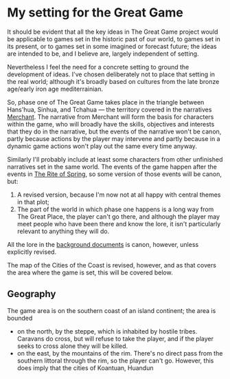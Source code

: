 # My setting for the Great Game

It should be evident that all the key ideas in The Great Game project would be applicable to games set in the historic past of our world, to games set in its present, or to games set in some imagined or forecast future; the ideas are intended to be, and I believe are, largely independent of setting.

Nevertheless I feel the need for a concrete setting to ground the development of ideas. I've chosen deliberately not to place that setting in the real world; although it's broadly based on cultures from the late bronze age/early iron age mediterrainian. 

So, phase one of The Great Game takes place in the triangle between Hans'hua, Sinhua, and Tchahua &mdash; the territory covered in the narratives [Merchant](http://www.journeyman.cc/~simon/tmp/merchant.pdf). The narrative from Merchant will form the basis for characters within the game, who will broadly have the skills, objectives and interests that they do in the narrative, but the events of the narrative won't be canon, partly because actions by the player may intervene and partly because in a dynamic game actions won't play out the same every time anyway.

Similarly I'll probably include at least some characters from other unfinished narratives set in the same world. The events of the game happen after the events in [The Rite of Spring](https://www.journeyman.cc/~simon/bookshelf/hyper/mgi/), so some version of those events will be canon, but:

1. A revised version, because I'm now not at all happy with central themes in that plot;
2. The part of the world in which phase one happens is a long way from The Great Place, the player can't go there, and although the player may meet people who have been there and know the lore, it isn't particularly relevant to anything they will do.

All the lore in the [background documents](https://www.journeyman.cc/~simon/bookshelf/hyper/mgi/Background.html) is canon, however, unless explicitly revised.

The map of the Cities of the Coast is revised, however, and as that covers the area where the game is set, this will be covered below.

## Geography

The game area is on the southern coast of an island continent; the area is bounded

* on the north, by the steppe, which is inhabited by hostile tribes. Caravans do cross, but will refuse to take the player, and if the player seeks to cross alone they will be killed.
* on the east, by the mountains of the rim. There's no direct pass from the southern littoral through the rim, so the player can't go. However, this does imply that the cities of Koantuan, Huandun

